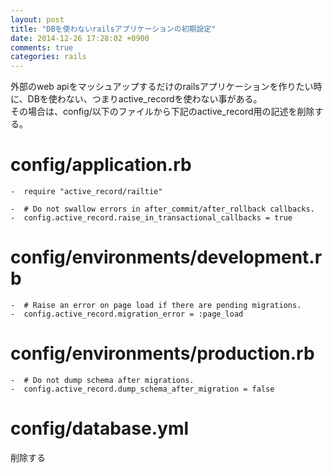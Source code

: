 ```yaml
---
layout: post
title: "DBを使わないrailsアプリケーションの初期設定"
date: 2014-12-26 17:28:02 +0900
comments: true
categories: rails
---
```

外部のweb apiをマッシュアップするだけのrailsアプリケーションを作りたい時に、DBを使わない、つまりactive_recordを使わない事がある。  
その場合は、config/以下のファイルから下記のactive_record用の記述を削除する。  

# config/application.rb

    -  require "active_record/railtie"
    
    -  # Do not swallow errors in after_commit/after_rollback callbacks.
    -  config.active_record.raise_in_transactional_callbacks = true


# config/environments/development.rb

    -  # Raise an error on page load if there are pending migrations.
    -  config.active_record.migration_error = :page_load


# config/environments/production.rb

    -  # Do not dump schema after migrations.
    -  config.active_record.dump_schema_after_migration = false

# config/database.yml
削除する
